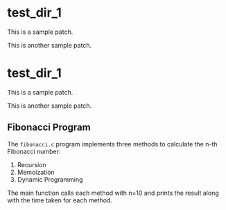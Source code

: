 # test_dir_1
This is a sample patch.

This is another sample patch.
# test_dir_1
This is a sample patch.

This is another sample patch.

## Fibonacci Program

The `fibonacci.c` program implements three methods to calculate the n-th Fibonacci number:
1. Recursion
2. Memoization
3. Dynamic Programming

The main function calls each method with n=10 and prints the result along with the time taken for each method.
